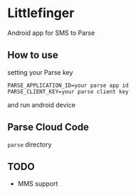 # Littlefinger

Android app for SMS to Parse

## How to use

setting your Parse key

```~/.gradle/gradle.properties
PARSE_APPLICATION_ID=your parse app id
PARSE_CLIENT_KEY=your parse client key
```

and run android device

## Parse Cloud Code

`parse` directory

## TODO

- MMS support
